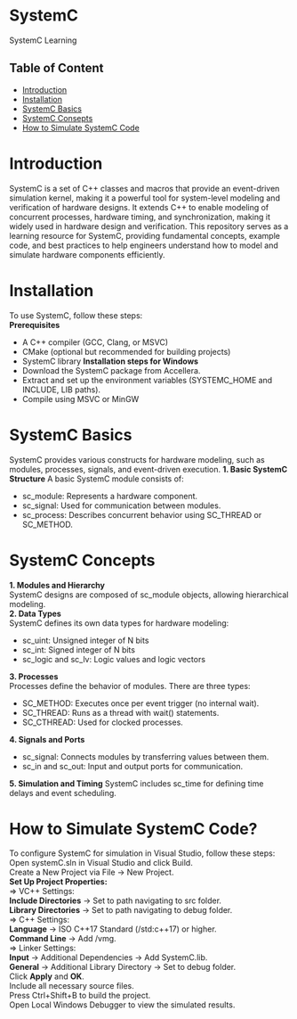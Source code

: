 # SystemC
SystemC Learning <br>
## Table of Content
- [Introduction](#introduction)
- [Installation](#installation)
- [SystemC Basics](#systemC_basics)
- [SystemC Consepts](#systemC_consepts)
- [How to Simulate SystemC Code](#how_to_simulate_systemc_code)
# Introduction
SystemC is a set of C++ classes and macros that provide an event-driven simulation kernel, making it a powerful tool for system-level modeling and verification of hardware designs. It extends C++ to enable modeling of concurrent processes, hardware timing, and synchronization, making it widely used in hardware design and verification.
This repository serves as a learning resource for SystemC, providing fundamental concepts, example code, and best practices to help engineers understand how to model and simulate hardware components efficiently.<br>
# Installation
To use SystemC, follow these steps:<br>
**Prerequisites**
- A C++ compiler (GCC, Clang, or MSVC)
- CMake (optional but recommended for building projects)
- SystemC library
**Installation steps for Windows**
- Download the SystemC package from Accellera.
- Extract and set up the environment variables (SYSTEMC_HOME and INCLUDE, LIB paths).
- Compile using MSVC or MinGW
# SystemC Basics
SystemC provides various constructs for hardware modeling, such as modules, processes, signals, and event-driven execution.
**1. Basic SystemC Structure**
A basic SystemC module consists of:
- sc_module: Represents a hardware component.
- sc_signal: Used for communication between modules.
- sc_process: Describes concurrent behavior using SC_THREAD or SC_METHOD.<br>
# SystemC Concepts
**1. Modules and Hierarchy**<br>
SystemC designs are composed of sc_module objects, allowing hierarchical modeling.<br>
**2. Data Types**<br>
SystemC defines its own data types for hardware modeling:
- sc_uint<N>: Unsigned integer of N bits
- sc_int<N>: Signed integer of N bits
- sc_logic and sc_lv<N>: Logic values and logic vectors<br>

**3. Processes**<br>
Processes define the behavior of modules. There are three types:
- SC_METHOD: Executes once per event trigger (no internal wait).
- SC_THREAD: Runs as a thread with wait() statements.
- SC_CTHREAD: Used for clocked processes.<br>

**4. Signals and Ports**
- sc_signal<T>: Connects modules by transferring values between them.
- sc_in<T> and sc_out<T>: Input and output ports for communication.<br>

**5. Simulation and Timing**
SystemC includes sc_time for defining time delays and event scheduling.<br>
# How to Simulate SystemC Code?
To configure SystemC for simulation in Visual Studio, follow these steps:<br>
Open systemC.sln in Visual Studio and click Build.<br>
Create a New Project via File → New Project.<br>
**Set Up Project Properties:** <br>
=> VC++ Settings:<br>
**Include Directories** → Set to path navigating to src folder.<br>
**Library Directories** → Set to path navigating to debug folder.<br>
=> C++ Settings:<br>
**Language** → ISO C++17 Standard (/std:c++17) or higher.<br>
**Command Line** → Add /vmg.<br>
=> Linker Settings:<br>
**Input** → Additional Dependencies → Add SystemC.lib.<br>
**General** → Additional Library Directory → Set to debug folder.<br>
Click **Apply** and **OK**.<br>
Include all necessary source files.<br>
Press Ctrl+Shift+B to build the project.<br>
Open Local Windows Debugger to view the simulated results.<br>



